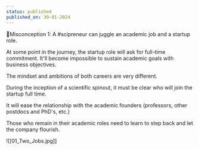 ```yaml
---
status: published
published_on: 30-01-2024
---
```

🗽Misconception 1: A #scipreneur can juggle an academic job and a startup role. 

At some point in the journey, the startup role will ask for full-time commitment. It'll become impossible to sustain academic goals with business objectives. 

The mindset and ambitions of both careers are very different. 

During the inception of a scientific spinout, it must be clear who will join the startup full time. 

It will ease the relationship with the academic founders (professors, other postdocs and PhD's, etc.)

Those who remain in their academic roles need to learn to step back and let the company flourish. 

![[01_Two_Jobs.jpg]]